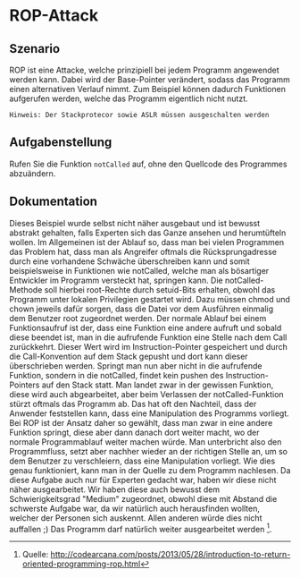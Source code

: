 # ROP-Attack
## Szenario

ROP ist eine Attacke, welche prinzipiell bei jedem Programm angewendet werden
kann. Dabei wird der Base-Pointer verändert, sodass das Programm einen
alternativen Verlauf nimmt. Zum Beispiel können dadurch Funktionen aufgerufen
werden, welche das Programm eigentlich nicht nutzt.

`Hinweis: Der Stackprotecor sowie ASLR müssen ausgeschalten werden`

## Aufgabenstellung
Rufen Sie die Funktion `notCalled` auf, ohne den Quellcode des Programmes
abzuändern.

## Dokumentation
Dieses Beispiel wurde selbst nicht näher ausgebaut und ist bewusst abstrakt
gehalten, falls Experten sich das Ganze ansehen und herumtüfteln wollen. Im
Allgemeinen ist der Ablauf so, dass man bei vielen Programmen das Problem hat,
dass man als Angreifer oftmals die Rücksprungadresse durch eine vorhandene
Schwäche überschreiben kann und somit beispielsweise in Funktionen wie
notCalled, welche man als bösartiger Entwickler im Programm versteckt hat,
springen kann. Die notCalled-Methode soll hierbei root-Rechte durch setuid-Bits
erhalten, obwohl das Programm unter lokalen Privilegien gestartet wird. Dazu
müssen chmod und chown jeweils dafür sorgen, dass die Datei vor dem Ausführen
einmalig dem Benutzer root zugeordnet werden. Der normale Ablauf bei einem
Funktionsaufruf ist der, dass eine Funktion eine andere aufruft und sobald
diese beendet ist, man in die aufrufende Funktion eine Stelle nach dem Call
zurückkehrt. Dieser Wert wird im Instruction-Pointer gespeichert und durch die
Call-Konvention auf dem Stack gepusht und dort kann dieser überschrieben
werden. Springt man nun aber nicht in die aufrufende Funktion, sondern in die
notCalled, findet kein pushen des Instruction-Pointers auf den Stack statt. Man
landet zwar in der gewissen Funktion, diese wird auch abgearbeitet, aber beim
Verlassen der notCalled-Funktion stürzt oftmals das Programm ab. Das hat oft
den Nachteil, dass der Anwender feststellen kann, dass eine Manipulation des
Programms vorliegt. Bei ROP ist der Ansatz daher so gewählt, dass man zwar in
eine andere Funktion springt, diese aber dann danach dort weiter macht, wo der
normale Programmablauf weiter machen würde. Man unterbricht also den
Programmfluss, setzt aber nachher wieder an der richtigen Stelle an, um so dem
Benutzer zu verschleiern, dass eine Manipulation vorliegt. Wie dies genau
funktioniert, kann man in der Quelle zu dem Programm nachlesen. Da diese
Aufgabe auch nur für Experten gedacht war, haben wir diese nicht näher
ausgearbeitet. Wir haben diese auch bewusst dem Schwierigkeitsgrad "Medium"
zugeordnet, obwohl diese mit Abstand die schwerste Aufgabe war, da wir
natürlich auch herausfinden wollten, welcher der Personen sich auskennt. Allen
anderen würde dies nicht auffallen ;) Das Programm darf natürlich weiter
ausgearbeitet werden [^1].

[^1]: Quelle: http://codearcana.com/posts/2013/05/28/introduction-to-return-oriented-programming-rop.html
